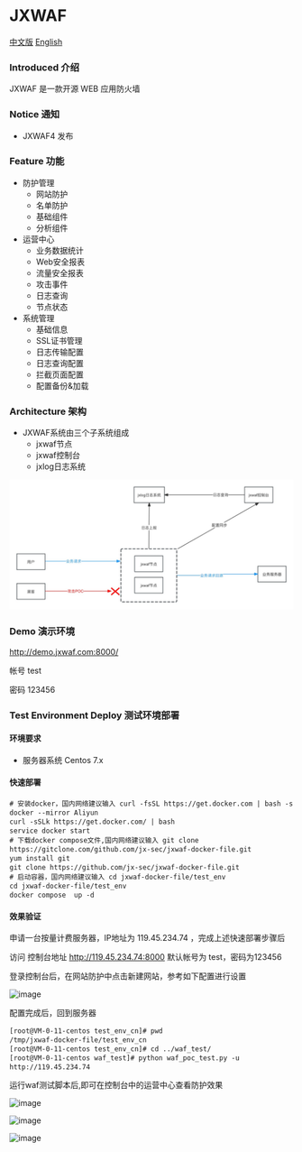 # JXWAF

[中文版](https://github.com/jx-sec/jxwaf/blob/master/README.md)
[English](https://github.com/jx-sec/jxwaf/blob/master/English.md)

### Introduced 介绍

JXWAF 是一款开源 WEB 应用防火墙

### Notice 通知

- JXWAF4 发布

### Feature 功能

- 防护管理
  - 网站防护
  - 名单防护
  - 基础组件
  - 分析组件
- 运营中心
  - 业务数据统计
  - Web安全报表
  - 流量安全报表
  - 攻击事件
  - 日志查询
  - 节点状态
- 系统管理
  - 基础信息
  - SSL证书管理
  - 日志传输配置
  - 日志查询配置
  - 拦截页面配置
  - 配置备份&加载

### Architecture 架构
- JXWAF系统由三个子系统组成
  - jxwaf节点
  - jxwaf控制台
  - jxlog日志系统 

![jxwaf_architecture](img/jxwaf_architecture.jpg)

### Demo 演示环境

http://demo.jxwaf.com:8000/

帐号  test

密码  123456

### Test Environment Deploy 测试环境部署 

#### 环境要求

- 服务器系统 Centos 7.x

#### 快速部署

```
# 安装docker，国内网络建议输入 curl -fsSL https://get.docker.com | bash -s docker --mirror Aliyun
curl -sSLk https://get.docker.com/ | bash
service docker start
# 下载docker compose文件,国内网络建议输入 git clone https://gitclone.com/github.com/jx-sec/jxwaf-docker-file.git
yum install git
git clone https://github.com/jx-sec/jxwaf-docker-file.git
# 启动容器，国内网络建议输入 cd jxwaf-docker-file/test_env 
cd jxwaf-docker-file/test_env
docker compose  up -d
```

#### 效果验证

申请一台按量计费服务器，IP地址为 119.45.234.74 ，完成上述快速部署步骤后

访问 控制台地址  http://119.45.234.74:8000  默认帐号为 test，密码为123456

登录控制台后，在网站防护中点击新建网站，参考如下配置进行设置

![image](https://github.com/jx-sec/jxwaf/assets/9301820/b0128902-3d86-49e6-899a-9a75c2d35aaf)

配置完成后，回到服务器 

```
[root@VM-0-11-centos test_env_cn]# pwd
/tmp/jxwaf-docker-file/test_env_cn
[root@VM-0-11-centos test_env_cn]# cd ../waf_test/
[root@VM-0-11-centos waf_test]# python waf_poc_test.py -u http://119.45.234.74
```

运行waf测试脚本后,即可在控制台中的运营中心查看防护效果

![image](https://github.com/jx-sec/jxwaf/assets/9301820/1dd779f8-c64b-4706-9fa3-8abb94192c37)

![image](https://github.com/jx-sec/jxwaf/assets/9301820/7e42194c-cada-4e0a-9fec-9f4c57dbbc7d)

![image](https://github.com/jx-sec/jxwaf/assets/9301820/5034934a-339d-40b4-92dc-3bd3ff4719c0)
